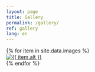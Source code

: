 ```yaml
---
layout: page
title: Gallery
permalink: /gallery/
ref: gallery
lang: en
---
```


<div class="gallery">
  {% for item in site.data.images %}
    <div class="gallery-item">
      <a href="{{ item.src | prepend: "/images/" | prepend: site.baseurl }}">
          <img class="gallery-image" src="{{ item.thumb | prepend: "/images/" | prepend: site.baseurl }}" alt="{{ item.alt }}"/>
      </a>
    </div>
  {% endfor %}
</div>
